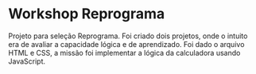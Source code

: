 # Workshop Reprograma
Projeto para seleção Reprograma. Foi criado dois projetos, onde o intuito era de avaliar a capacidade lógica e de aprendizado. Foi dado o arquivo HTML e CSS, a missão foi implementar a lógica da calculadora usando JavaScript.
